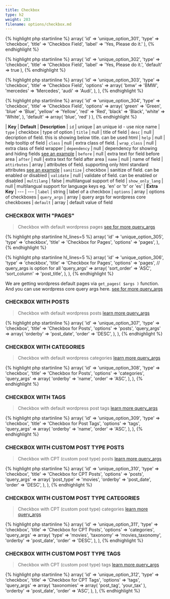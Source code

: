 ```yaml
---
title: Checkbox
type: h2
weight: 203
filename: options/checkbox.md
---
```


{% highlight php startinline %}
array(
  'id'    => 'unique_option_301',
  'type'  => 'checkbox',
  'title' => 'Checkbox Field',
  'label' => 'Yes, Please do it.'
),
{% endhighlight %}

{% highlight php startinline %}
array(
  'id'      => 'unique_option_302',
  'type'    => 'checkbox',
  'title'   => 'Checkbox Field',
  'label'   => 'Yes, Please do it.',
  'default' => true
),
{% endhighlight %}

{% highlight php startinline %}
array(
  'id'         => 'unique_option_303',
  'type'       => 'checkbox',
  'title'      => 'Checkbox Field',
  'options'    => array(
    'bmw'      => 'BMW',
    'mercedes' => 'Mercedes',
    'audi'     => 'Audi',
  ),
),
{% endhighlight %}

{% highlight php startinline %}
array(
  'id'       => 'unique_option_304',
  'type'     => 'checkbox',
  'title'    => 'Checkbox Field',
  'options'  => array(
    'green'  => 'Green',
    'blue'   => 'Blue',
    'yellow' => 'Yellow',
    'red'    => 'Red',
    'black'  => 'Black',
    'white'  => 'White',
  ),
  'default'  => array( 'blue', 'red' )
),
{% endhighlight %}

| **Key**          | **Default** | **Description**
| `id`             | unique      | an unique id - use nice name
| `type`           | checkbox    | type of option
| `title`          | null        | title of field
| `desc`           | null        | decription of field. this is showing below title. can be used html
| `help`           | null        | help tooltip of field
| `class`          | null        | extra class of field.
| `wrap_class`     | null        | extra class of field wrapper
| `dependency`     | null        | dependency for showing and hiding fields [see an example](#how-to-use-dependency)
| `before`         | null        | extra text for field before area
| `after`          | null        | extra text for field after area
| `name`           | null        | name of field
| `attirbutes`     | array       | attributes of field. supporting only html standard attributes [see an example](#how-to-use-attributes)
| `sanitize`       | checkbox    | sanitize of field. can be enabled or disabled
| `validate`       | null        | validate of field. can be enabled or disabled
| `multilang`      | false       | multilangual support of field
| `show_only_lang` | null        | multilangual support for language keys eg. 'en' or 'tr' or 'es'
| **Extra Key**    | ---         | ---
| `label`          | string      | label of a checkbox
| `options`        | array       | options of checkboxes
| `query_args`     | array       | query args for wordpress core checkboxes
| `default`        | array       | default value of field

### CHECKBOX WITH "PAGES"

> Checkbox with default wordpress pages [see for more query_args](http://codex.wordpress.org/Function_Reference/get_pages)

{% highlight php startinline hl_lines=5 %}
array(
  'id'      => 'unique_option_305',
  'type'    => 'checkbox',
  'title'   => 'Checkbox for Pages',
  'options' => 'pages',
),
{% endhighlight %}

{% highlight php startinline hl_lines=5 %}
array(
  'id'            => 'unique_option_306',
  'type'          => 'checkbox',
  'title'         => 'Checkbox for Pages',
  'options'       => 'pages',
  // query_args is option for all
  'query_args'    => array(
    'sort_order'  => 'ASC',
    'sort_column' => 'post_title',
  ),
),
{% endhighlight %}

We are getting wordpress default pages via `get_pages( $args )` function. And you can use wordpress core query args here.
[see for more query_args](http://codex.wordpress.org/Function_Reference/get_pages)

### CHECKBOX WITH POSTS

> Checkbox with default wordpress posts [learn more query_args](http://codex.wordpress.org/Function_Reference/get_posts)

{% highlight php startinline %}
array(
  'id'             => 'unique_option_307',
  'type'           => 'checkbox',
  'title'          => 'Checkbox for Posts',
  'options'        => 'posts',
  'query_args'     => array(
    'orderby'      => 'post_date',
    'order'        => 'DESC',
  ),
),
{% endhighlight %}

### CHECKBOX WITH CATEGORIES

> Checkbox with default wordpress categories [learn more query_args](http://codex.wordpress.org/Function_Reference/get_categories)

{% highlight php startinline %}
array(
  'id'             => 'unique_option_308',
  'type'           => 'checkbox',
  'title'          => 'Checkbox for Posts',
  'options'        => 'categories',
  'query_args'     => array(
    'orderby'      => 'name',
    'order'        => 'ASC',
  ),
),
{% endhighlight %}

### CHECKBOX WITH TAGS

> Checkbox with default wordpress post tags [learn more query_args](http://codex.wordpress.org/Function_Reference/get_terms)

{% highlight php startinline %}
array(
  'id'             => 'unique_option_309',
  'type'           => 'checkbox',
  'title'          => 'Checkbox for Post Tags',
  'options'        => 'tags',
  'query_args'     => array(
    'orderby'      => 'name',
    'order'        => 'ASC',
  ),
),
{% endhighlight %}

### CHECKBOX WITH CUSTOM POST TYPE POSTS

> Checkbox with CPT (custom post type) posts [learn more query_args](http://codex.wordpress.org/Function_Reference/get_posts)

{% highlight php startinline %}
array(
  'id'             => 'unique_option_310',
  'type'           => 'checkbox',
  'title'          => 'Checkbox for CPT Posts',
  'options'        => 'posts',
  'query_args'     => array(
    'post_type'    => 'movies',
    'orderby'      => 'post_date',
    'order'        => 'DESC',
  ),
),
{% endhighlight %}

### CHECKBOX WITH CUSTOM POST TYPE CATEGORIES

> Checkbox with CPT (custom post type) categories [learn more query_args](http://codex.wordpress.org/Function_Reference/get_categories)

{% highlight php startinline %}
array(
  'id'             => 'unique_option_311',
  'type'           => 'checkbox',
  'title'          => 'Checkbox for CPT Posts',
  'options'        => 'categories',
  'query_args'     => array(
    'type'         => 'movies',
    'taxonomy'     => 'movies_taxonomy',
    'orderby'      => 'post_date',
    'order'        => 'DESC',
  ),
),
{% endhighlight %}

### CHECKBOX WITH CUSTOM POST TYPE TAGS

> Checkbox with CPT (custom post type) tags [learn more query_args](http://codex.wordpress.org/Function_Reference/get_terms)

{% highlight php startinline %}
array(
  'id'             => 'unique_option_312',
  'type'           => 'checkbox',
  'title'          => 'Checkbox for CPT Tags',
  'options'        => 'tags',
  'query_args'     => array(
    'taxonomies'   => array( 'post_tag', 'your_tax' ),
    'orderby'      => 'post_date',
    'order'        => 'ASC',
  ),
),
{% endhighlight %}